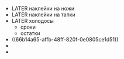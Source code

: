 - LATER наклейки на ножи
- LATER наклейки на тапки
- LATER холодосы
	- сроки
	- остатки
- ((66b14a65-affb-48ff-820f-0e0805ce1d51))
-
-